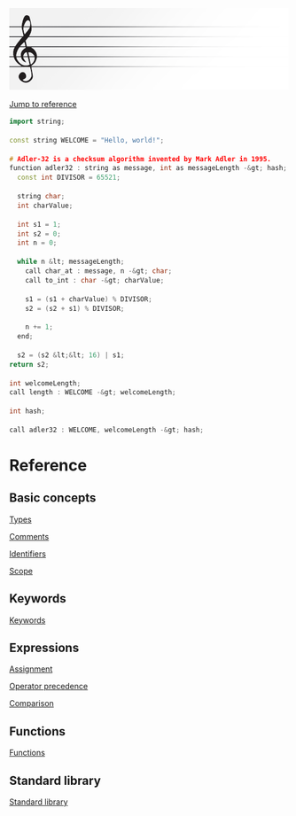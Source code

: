 ![Concert Header Image](https://raw.githubusercontent.com/puckowski/concert/master/Concert_Header.png)

[Jump to reference](#referenceStart)

```cpp
import string;

const string WELCOME = "Hello, world!";

# Adler-32 is a checksum algorithm invented by Mark Adler in 1995.
function adler32 : string as message, int as messageLength -&gt; hash;
  const int DIVISOR = 65521;

  string char;
  int charValue;
  
  int s1 = 1;
  int s2 = 0;
  int n = 0;
  
  while n &lt; messageLength;
    call char_at : message, n -&gt; char;
    call to_int : char -&gt; charValue;
    
    s1 = (s1 + charValue) % DIVISOR;
    s2 = (s2 + s1) % DIVISOR;
    
    n += 1;
  end;
  
  s2 = (s2 &lt;&lt; 16) | s1;
return s2;

int welcomeLength;
call length : WELCOME -&gt; welcomeLength;

int hash;

call adler32 : WELCOME, welcomeLength -&gt; hash;
```

# <a id="referenceStart"></a>Reference

## Basic concepts

[Types](types.md)

[Comments](commands.md)

[Identifiers](identifiers.md)

[Scope](scope.md)

## Keywords

[Keywords](keywords.md)

## Expressions

[Assignment](assignment.md)

[Operator precedence](operator_precedence.md)

[Comparison](comparison.md)

## Functions

[Functions](functions.md)

## Standard library

[Standard library](standard_library.md)
